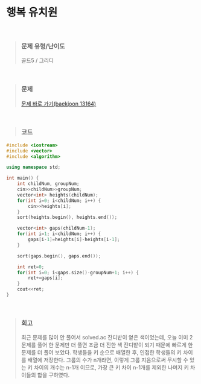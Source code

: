 행복 유치원
====
<br/>

>### 문제 유형/난이도
>골드5 / 그리디
<br/>

>### 문제
> <a href="https://www.acmicpc.net/problem/13164">문제 바로 가기(baekjoon 13164)</a>
<br/>

>### 코드
```C++
#include <iostream>
#include <vector>
#include <algorithm>

using namespace std;

int main() {
    int childNum, groupNum;
    cin>>childNum>>groupNum;
    vector<int> heights(childNum);
    for(int i=0; i<childNum; i++) {
        cin>>heights[i];
    }
    sort(heights.begin(), heights.end());

    vector<int> gaps(childNum-1);
    for(int i=1; i<childNum; i++) {
        gaps[i-1]=heights[i]-heights[i-1];
    }

    sort(gaps.begin(), gaps.end());

    int ret=0;
    for(int i=0; i<gaps.size()-groupNum+1; i++) {
        ret+=gaps[i];
    }
    cout<<ret;
}
```
<br/>

>### 회고
>최근 문제를 많이 안 풀어서 solved.ac 잔디밭이 옅은 색이었는데, 오늘 이미 2문제를 풀어 한 문제만 더 풀면 조금 더 진한 색 잔디밭이 되기 때문에 빠르게 한 문제를 더 풀어 보았다. 학생들을 키 순으로 배열한 후, 인접한 학생들의 키 차이를 배열에 저장한다. 그룹의 수가 n개라면, 이렇게 그룹 지음으로써 무시할 수 있는 키 차이의 개수는 n-1개 이므로, 가장 큰 키 차이 n-1개를 제외한 나머지 키 차이들의 합을 구하였다.